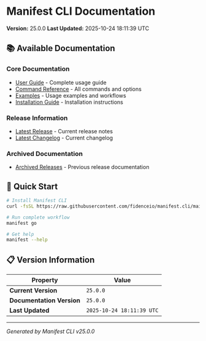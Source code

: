 # Manifest CLI Documentation

**Version:** 25.0.0
**Last Updated:** 2025-10-24 18:11:39 UTC

## 📚 Available Documentation

### Core Documentation
- [User Guide](USER_GUIDE.md) - Complete usage guide
- [Command Reference](COMMAND_REFERENCE.md) - All commands and options
- [Examples](EXAMPLES.md) - Usage examples and workflows
- [Installation Guide](INSTALLATION.md) - Installation instructions

### Release Information
- [Latest Release](RELEASE_v25.0.0.md) - Current release notes
- [Latest Changelog](CHANGELOG_v25.0.0.md) - Current changelog

### Archived Documentation
- [Archived Releases](zArchive/) - Previous release documentation

## 🚀 Quick Start

```bash
# Install Manifest CLI
curl -fsSL https://raw.githubusercontent.com/fidenceio/manifest.cli/main/install-cli.sh | bash

# Run complete workflow
manifest go

# Get help
manifest --help
```

## 📋 Version Information

| Property | Value |
|----------|-------|
| **Current Version** | `25.0.0` |
| **Documentation Version** | `25.0.0` |
| **Last Updated** | `2025-10-24 18:11:39 UTC` |

---
*Generated by Manifest CLI v25.0.0*
